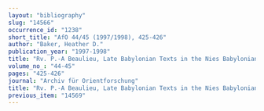 ```yaml
---
layout: "bibliography"
slug: "14566"
occurrence_id: "1238"
short_title: "AfO 44/45 (1997/1998), 425-426"
author: "Baker, Heather D."
publication_year: "1997-1998"
title: "Rv. P.-A Beaulieu, Late Babylonian Texts in the Nies Babylonian Collection"
volume_no_: "44-45"
pages: "425-426"
journal: "Archiv für Orientforschung"
title: "Rv. P.-A Beaulieu, Late Babylonian Texts in the Nies Babylonian Collection"
previous_item: "14569"
---
```

